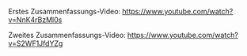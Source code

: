 Erstes Zusammenfassungs-Video:
https://www.youtube.com/watch?v=NnK4rBzMl0s

Zweites Zusammenfassungs-Video:
https://www.youtube.com/watch?v=S2WF1JfdYZg
